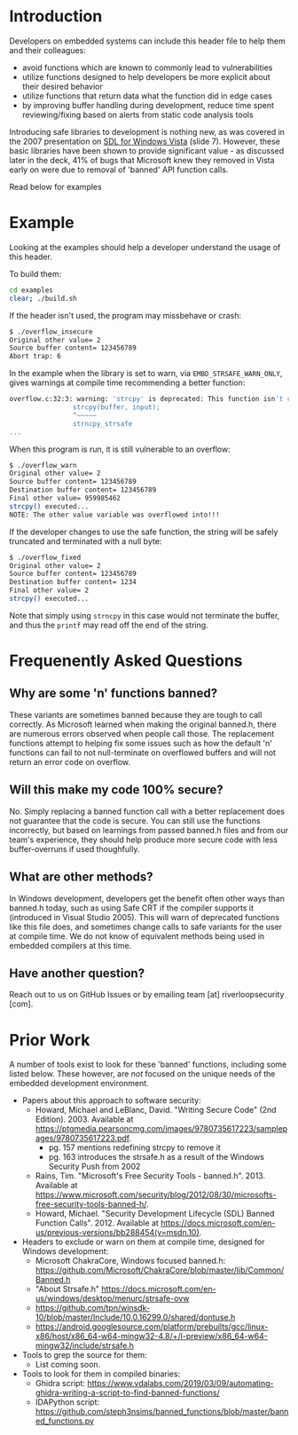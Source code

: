 # Introduction

Developers on embedded systems can include this header file to help them and their colleagues:
- avoid functions which are known to commonly lead to vulnerabilities
- utilize functions designed to help developers be more explicit about their desired behavior
- utilize functions that return data what the function did in edge cases
- by improving buffer handling during development, reduce time spent reviewing/fixing based on alerts from static code analysis tools

Introducing safe libraries to development is nothing new, as was covered in the 2007 presentation on [SDL for Windows Vista](https://www.acsac.org/2007/workshop/Howard.pdf) (slide 7).
However, these basic libraries have been shown to provide significant value - as discussed later in the deck, 41% of bugs that Microsoft knew they removed in Vista early on were due to removal of 'banned' API function calls.

Read below for examples

# Example

Looking at the examples should help a developer understand the usage of this header.

To build them:
```bash
cd examples
clear; ./build.sh
```

If the header isn't used, the program may missbehave or crash:
```bash
$ ./overflow_insecure
Original other value= 2
Source buffer content= 123456789
Abort trap: 6
```

In the example when the library is set to warn, via `EMBD_STRSAFE_WARN_ONLY`, gives warnings at compile time recommending a better function:
```bash
overflow.c:32:3: warning: 'strcpy' is deprecated: This function isn't considered secure. [-Wdeprecated-declarations]
                strcpy(buffer, input);
                ^~~~~~
                strncpy_strsafe
...
```
When this program is run, it is still vulnerable to an overflow:
```bash
$ ./overflow_warn 
Original other value= 2
Source buffer content= 123456789
Destination buffer content= 123456789
Final other value= 959985462
strcpy() executed...
NOTE: The other value variable was overflowed into!!!
```

If the developer changes to use the safe function, the string will be safely truncated and terminated with a null byte:
```bash
$ ./overflow_fixed
Original other value= 2
Source buffer content= 123456789
Destination buffer content= 1234
Final other value= 2
strcpy() executed...
```

Note that simply using `strncpy` in this case would not terminate the buffer, and thus the `printf` may read off the end of the string.

# Frequenently Asked Questions

## Why are some 'n' functions banned?
These variants are sometimes banned because they are tough to call correctly. As Microsoft learned when making the original banned.h, there are numerous errors observed when people call those. The replacement functions attempt to helping fix some issues such as how the default 'n' functions can fail to not null-terminate on overflowed buffers and will not return an error code on overflow.

## Will this make my code 100% secure?
No. Simply replacing a banned function call with a better replacement does not guarantee that the code is secure. You can still use the functions incorrectly, but based on learnings from passed banned.h files and from our team's experience, they should help produce more secure code with less buffer-overruns if used thoughfully.

## What are other methods?
In Windows development, developers get the benefit often other ways than banned.h today, such as using Safe CRT if the compiler supports it (introduced in Visual Studio 2005). This will warn of deprecated functions like this file does, and sometimes change calls to safe variants for the user at compile time.
We do not know of equivalent methods being used in embedded compilers at this time.

## Have another question?
Reach out to us on GitHub Issues or by emailing team [at] riverloopsecurity [com].

# Prior Work

A number of tools exist to look for these 'banned' functions, including some listed below.
These however, are _not_ focused on the unique needs of the embedded development environment.

- Papers about this approach to software security:
  - Howard, Michael and LeBlanc, David. "Writing Secure Code" (2nd Edition). 2003. Available at https://ptgmedia.pearsoncmg.com/images/9780735617223/samplepages/9780735617223.pdf.
    - pg. 157 mentions redefining strcpy to remove it
    - pg. 163 introduces the strsafe.h as a result of the Windows Security Push from 2002
  - Rains, Tim. "Microsoft's Free Security Tools - banned.h". 2013. Available at https://www.microsoft.com/security/blog/2012/08/30/microsofts-free-security-tools-banned-h/.
  - Howard, Michael. "Security Development Lifecycle (SDL) Banned Function Calls". 2012. Available at https://docs.microsoft.com/en-us/previous-versions/bb288454(v=msdn.10).
- Headers to exclude or warn on them at compile time, designed for Windows development:
  - Microsoft ChakraCore, Windows focused banned.h: https://github.com/Microsoft/ChakraCore/blob/master/lib/Common/Banned.h
  - "About Strsafe.h" https://docs.microsoft.com/en-us/windows/desktop/menurc/strsafe-ovw
  - https://github.com/tpn/winsdk-10/blob/master/Include/10.0.16299.0/shared/dontuse.h
  - https://android.googlesource.com/platform/prebuilts/gcc/linux-x86/host/x86_64-w64-mingw32-4.8/+/l-preview/x86_64-w64-mingw32/include/strsafe.h
- Tools to grep the source for them:
  - List coming soon.
- Tools to look for them in compiled binaries:
  - Ghidra script: https://www.vdalabs.com/2019/03/09/automating-ghidra-writing-a-script-to-find-banned-functions/
  - IDAPython script: https://github.com/steph3nsims/banned_functions/blob/master/banned_functions.py
